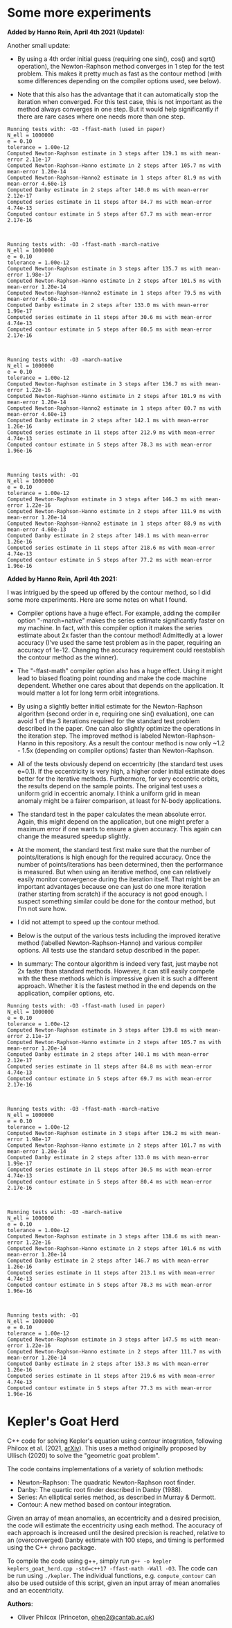 # Some more experiments

**Added by Hanno Rein, April 4th 2021 (Update):**

Another small update:

- By using a 4th order initial guess (requiring one sin(), cos() and sqrt() operation), the Newton-Raphson method converges in 1 step for the test problem. This makes it pretty much as fast as the contour method (with some differences depending on the compiler options used, see below).

- Note that this also has the advantage that it can automatically stop the iteration when converged. For this test case, this is not important as the method always converges in one step. But it would help significantly if there are rare cases where one needs more than one step.

```
Running tests with: -O3 -ffast-math (used in paper)
N_ell = 1000000
e = 0.10
tolerance = 1.00e-12
Computed Newton-Raphson estimate in 3 steps after 139.1 ms with mean-error 2.11e-17
Computed Newton-Raphson-Hanno estimate in 2 steps after 105.7 ms with mean-error 1.20e-14
Computed Newton-Raphson-Hanno2 estimate in 1 steps after 81.9 ms with mean-error 4.60e-13
Computed Danby estimate in 2 steps after 140.0 ms with mean-error 2.12e-17
Computed series estimate in 11 steps after 84.7 ms with mean-error 4.74e-13
Computed contour estimate in 5 steps after 67.7 ms with mean-error 2.17e-16



Running tests with: -O3 -ffast-math -march-native
N_ell = 1000000
e = 0.10
tolerance = 1.00e-12
Computed Newton-Raphson estimate in 3 steps after 135.7 ms with mean-error 1.98e-17
Computed Newton-Raphson-Hanno estimate in 2 steps after 101.5 ms with mean-error 1.20e-14
Computed Newton-Raphson-Hanno2 estimate in 1 steps after 79.5 ms with mean-error 4.60e-13
Computed Danby estimate in 2 steps after 133.0 ms with mean-error 1.99e-17
Computed series estimate in 11 steps after 30.6 ms with mean-error 4.74e-13
Computed contour estimate in 5 steps after 80.5 ms with mean-error 2.17e-16



Running tests with: -O3 -march-native
N_ell = 1000000
e = 0.10
tolerance = 1.00e-12
Computed Newton-Raphson estimate in 3 steps after 136.7 ms with mean-error 1.22e-16
Computed Newton-Raphson-Hanno estimate in 2 steps after 101.9 ms with mean-error 1.20e-14
Computed Newton-Raphson-Hanno2 estimate in 1 steps after 80.7 ms with mean-error 4.60e-13
Computed Danby estimate in 2 steps after 142.1 ms with mean-error 1.26e-16
Computed series estimate in 11 steps after 212.9 ms with mean-error 4.74e-13
Computed contour estimate in 5 steps after 78.3 ms with mean-error 1.96e-16



Running tests with: -O1
N_ell = 1000000
e = 0.10
tolerance = 1.00e-12
Computed Newton-Raphson estimate in 3 steps after 146.3 ms with mean-error 1.22e-16
Computed Newton-Raphson-Hanno estimate in 2 steps after 111.9 ms with mean-error 1.20e-14
Computed Newton-Raphson-Hanno2 estimate in 1 steps after 88.9 ms with mean-error 4.60e-13
Computed Danby estimate in 2 steps after 149.1 ms with mean-error 1.26e-16
Computed series estimate in 11 steps after 218.6 ms with mean-error 4.74e-13
Computed contour estimate in 5 steps after 77.2 ms with mean-error 1.96e-16
```

**Added by Hanno Rein, April 4th 2021:**

I was intrigued by the speed up offered by the contour method, so I did some more experiments. Here are some notes on what I found.

- Compiler options have a huge effect. For example, adding the compiler option "-march=native" makes the series estimate significantly faster on my machine. In fact, with this compiler option it makes the series estimate about 2x faster than the contour method! Admittedly at a lower accuracy (I've used the same test problem as in the paper, requiring an accuracy of 1e-12. Changing the accuracy requirement could reestablish the contour method as the winner). 

- The "-ffast-math" compiler option also has a huge effect. Using it might lead to biased floating point rounding and make the code machine dependent. Whether one cares about that depends on the application. It would matter a lot for long term orbit integrations.

- By using a slightly better initial estimate for the Newton-Raphson algorithm (second order in e, requiring one sin() evaluation), one can avoid 1 of the 3 iterations required for the standard test problem described in the paper. One can also slightly optimize the operations in the iteration step. The improved method is labeled  Newton-Raphson-Hanno in this repository. As a result the contour method is now only ~1.2 - 1.5x (depending on compiler options) faster than Newton-Raphson. 

- All of the tests obviously depend on eccentricity (the standard test uses e=0.1). If the eccentricity is very high, a higher order initial estimate does better for the iterative methods. Furthermore, for very eccentric orbits, the results depend on the sample points. The original test uses a uniform grid in eccentric anomaly. I think a uniform grid in mean anomaly might be a fairer comparison, at least for N-body applications.

- The standard test in the paper calculates the mean absolute error. Again, this might depend on the application, but one might prefer a maximum error if one wants to ensure a given accuracy. This again can change the measured speedup slightly. 

- At the moment, the standard test first make sure that the number of points/iterations is high enough for the required accuracy. Once the number of points/iterations has been determined, then the performance is measured. But when using an iterative method, one can relatively easily monitor convergence during the iteration itself. That might be an important advantages because one can just do one more iteration (rather starting from scratch) if the accuracy is not good enough. I suspect something similar could be done for the contour method, but I'm not sure how.

- I did not attempt to speed up the contour method.

- Below is the output of the various tests including the improved iterative method (labelled Newton-Raphson-Hanno) and various compiler options. All tests use the standard setup described in the paper. 

- In summary: The contour algorithm is indeed very fast, just maybe not 2x faster than standard methods. However, it can still easily compete with the these methods which is impressive given it is such a different approach. Whether it is the fastest method in the end depends on the application, compiler options, etc. 


```
Running tests with: -O3 -ffast-math (used in paper)
N_ell = 1000000
e = 0.10
tolerance = 1.00e-12
Computed Newton-Raphson estimate in 3 steps after 139.8 ms with mean-error 2.11e-17
Computed Newton-Raphson-Hanno estimate in 2 steps after 105.7 ms with mean-error 1.20e-14
Computed Danby estimate in 2 steps after 140.1 ms with mean-error 2.12e-17
Computed series estimate in 11 steps after 84.8 ms with mean-error 4.74e-13
Computed contour estimate in 5 steps after 69.7 ms with mean-error 2.17e-16



Running tests with: -O3 -ffast-math -march-native
N_ell = 1000000
e = 0.10
tolerance = 1.00e-12
Computed Newton-Raphson estimate in 3 steps after 136.2 ms with mean-error 1.98e-17
Computed Newton-Raphson-Hanno estimate in 2 steps after 101.7 ms with mean-error 1.20e-14
Computed Danby estimate in 2 steps after 133.0 ms with mean-error 1.99e-17
Computed series estimate in 11 steps after 30.5 ms with mean-error 4.74e-13
Computed contour estimate in 5 steps after 80.4 ms with mean-error 2.17e-16



Running tests with: -O3 -march-native
N_ell = 1000000
e = 0.10
tolerance = 1.00e-12
Computed Newton-Raphson estimate in 3 steps after 138.6 ms with mean-error 1.22e-16
Computed Newton-Raphson-Hanno estimate in 2 steps after 101.6 ms with mean-error 1.20e-14
Computed Danby estimate in 2 steps after 146.7 ms with mean-error 1.26e-16
Computed series estimate in 11 steps after 213.1 ms with mean-error 4.74e-13
Computed contour estimate in 5 steps after 78.3 ms with mean-error 1.96e-16



Running tests with: -O1
N_ell = 1000000
e = 0.10
tolerance = 1.00e-12
Computed Newton-Raphson estimate in 3 steps after 147.5 ms with mean-error 1.22e-16
Computed Newton-Raphson-Hanno estimate in 2 steps after 111.7 ms with mean-error 1.20e-14
Computed Danby estimate in 2 steps after 153.3 ms with mean-error 1.26e-16
Computed series estimate in 11 steps after 219.6 ms with mean-error 4.74e-13
Computed contour estimate in 5 steps after 77.3 ms with mean-error 1.96e-16
```





# Kepler's Goat Herd

C++ code for solving Kepler's equation using contour integration, following Philcox et al. (2021, [arXiv](https://arxiv.org/abs/2103.15829)). This uses a method originally proposed by Ullisch (2020) to solve the "geometric goat problem".

The code contains implementations of a variety of solution methods:
- Newton-Raphson: The quadratic Newton-Raphson root finder.
- Danby: The quartic root finder described in Danby (1988).
- Series: An elliptical series method, as described in Murray & Dermott.
- Contour: A new method based on contour integration.

Given an array of mean anomalies, an eccentricity and a desired precision, the code will estimate the eccentricity using each method. The accuracy of each approach is increased until the desired precision is reached, relative to an (overconverged) Danby estimate with 100 steps, and timing is performed using the C++ `chrono` package.

To compile the code using g++, simply run ```g++ -o kepler keplers_goat_herd.cpp -std=c++17 -ffast-math -Wall -O3```.  The code can be run using ```./kepler```. The individual functions, e.g. ```compute_contour``` can also be used outside of this script, given an input array of mean anomalies and an eccentricity.

**Authors**:
- Oliver Philcox (Princeton, [ohep2@cantab.ac.uk](mailto:ohep2@cantab.ac.uk))
